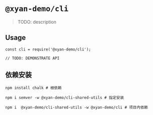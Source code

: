 # `@xyan-demo/cli`

> TODO: description

## Usage

```
const cli = require('@xyan-demo/cli');

// TODO: DEMONSTRATE API
```

## 依赖安装

```shell
npm install chalk # 根依赖

npm i semver -w @xyan-demo/cli-shared-utils # 指定安装

npm i  @xyan-demo/cli-shared-utils -w @xyan-demo/cli # 项目内依赖
```